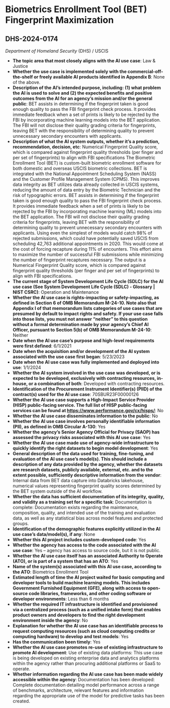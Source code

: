 # Biometrics Enrollment Tool (BET) Fingerprint Maximization
## DHS-2024-0174
_Department of Homeland Security_ (DHS) / USCIS


+ **The topic area that most closely aligns with the AI use case**: Law & Justice
+ **Whether the use case is implemented solely with the commercial-off-the-shelf or freely available AI products identified in Appendix B**: None of the above.
+ **Description of the AI’s intended purpose, including: (1) what problem the AI is used to solve and (2) the expected benefits and positive outcomes from the AI for an agency’s mission and/or the general public**: BET assists in determining if the fingerprint taken is good enough quality to pass the FBI fingerprint check process. It provides immediate feedback when a set of prints is likely to be rejected by the FBI by incorporating machine learning models into the BET application. The FBI will not disclose their quality grading criteria for fingerprints, leaving BET with the responsibility of determining quality to prevent unnecessary secondary encounters with applicants.
+ **Description of what the AI system outputs, whether it’s a prediction, recommendation, decision, etc**: Numerical Fingerprint Quality score, which is compared against  fingerprint quality thresholds (per finger and per set of fingerprints) to align with FBI specifications
The Biometric Enrollment Tool (BET) is custom-built biometric enrollment software for both domestic and overseas USCIS biometric collections. BET is integrated with the National Appointment Scheduling System (NASS) and the Customer Profile Management System (CPMS). This improves data integrity as BET utilizes data already collected in USCIS systems, reducing the amount of data entry by the Biometric Technician and the risk of typographic errors. BET assists in determining if the fingerprint taken is good enough quality to pass the FBI fingerprint check process. It provides immediate feedback when a set of prints is likely to be rejected by the FBI by incorporating machine learning (ML) models into the BET application. The FBI will not disclose their quality grading criteria for fingerprints, leaving BET with the responsibility of determining quality to prevent unnecessary secondary encounters with applicants. Using even the simplest of models would catch 98% of rejected submissions, which could have potentially saved USCIS from scheduling 42,763 additional appointments in 2020. This would come at the cost of forcing recapture during 11% of encounters. This effort aims to maximize the number of successful FBI submissions while minimizing the number of fingerprint recaptures necessary. The output is a Numerical Fingerprint Quality score, which is compared against fingerprint quality thresholds (per finger and per set of fingerprints) to align with FBI specifications. 
+ **The current stage of System Development Life Cycle (SDLC) for the AI use case (See System Development Life Cycle (SDLC) - Glossary | NIST CSRC)**: Operation and Maintenance
+ **Whether the AI use case is rights-impacting or safety-impacting, as defined in Section 6 of OMB Memorandum M-24-10. Note also that Appendix I of that memorandum lists categories of use cases that are presumed by default to impact rights and safety. If your use case falls into those lists, you must not answer “neither” to this question without a formal determination made by your agency’s Chief AI Officer, pursuant to Section 5(b) of OMB Memorandum M-24-10**: Neither
+ **Date when the AI use case’s purpose and high-level requirements were first defined**: 6/1/2021
+ **Date when the acquisition and/or development of the AI system associated with the use case first began**: 5/23/2023
+ **Date when the AI use case was fully implemented and deployed into use**: 1/1/2024
+ **Whether the AI system involved in the use case was developed, or is expected to be developed, exclusively with contracting resources, in-house, or a combination of both**: Developed with contracting resources.
+ **Identification of the Procurement Instrument Identifier(s) (PIID) of the contract(s) used for the AI use case**: 70SBUR23F00000126
+ **Whether the AI use case supports a High-Impact Service Provider (HISP) public-facing service. The full list of HISP public-facing services can be found at https://www.performance.gov/cx/hisps/**: No
+ **Whether the AI use case disseminates information to the public**: No
+ **Whether the AI use case involves personally identifiable information (PII), as defined in OMB Circular A-130**: Yes
+ **Whether the agency’s Senior Agency Official for Privacy (SAOP) has assessed the privacy risks associated with this AI use case**: Yes
+ **Whether the AI use case made use of agency-wide infrastructure to quickly identify the right datasets to begin model development**: Yes
+ **General description of the data used for training, fine-tuning, and evaluation of the AI use case’s model(s). This should include a description of any data provided by the agency, whether the datasets are research datasets, publicly available, external, etc. and to the extent possible, sufficiently descriptive information from the vendor**: Internal data from BET data capture into Databricks lakehouse, numerical values representing fingerprint quality scores determined by the BET system outside of the AI workflow.
+ **Whether the data has sufficient documentation of its integrity, quality, and validity as a training set for a specific task**: Documentation is complete: Documentation exists regarding the maintenance, composition, quality, and intended use of the training and evaluation data, as well as any statistical bias across model features and protected groups.
+ **Identification of the demographic features explicitly utilized in the AI use case’s data/model(s), if any**: None
+ **Whether this AI project includes custom-developed code**: Yes
+ **Whether the agency has access to the code associated with the AI use case**: Yes – agency has access to source code, but it is not public.
+ **Whether the AI use case itself has an associated Authority to Operate (ATO), or is part of a system that has an ATO**: Yes
+ **Name of the system(s) associated with this AI use case, according to the ATO**: Biometrics Enrollment Tool
+ **Estimated length of time the AI project waited for basic computing and developer tools to build machine learning models. This includes Government Furnished Equipment (GFE), along with access to open-source code libraries, frameworks, and other coding software or developer environments**: Less than 6 months
+ **Whether the required IT infrastructure is identified and provisioned via a centralized process (such as a unified intake form) that enables product owners and developers to find the right development environment inside the agency**: No
+ **Explanation for whether the AI use case has an identifiable process to request computing resources (such as cloud computing credits or computing hardware) to develop and test models**: Yes
+ **Has the communication been timely**: Yes
+ **Whether the AI use case promotes re-use of existing infrastructure to promote AI development**: Use of existing data platforms: This use case is being developed on existing enterprise data and analytics platforms within the agency rather than procuring additional platforms or SaaS to operate.
+ **Whether information regarding the AI use case has been made widely accessible within the agency**: Documentation has been developed: Complete documentation detailing model performance across a range of benchmarks, architecture, relevant features and information regarding the appropriate use of the model for predictive tasks has been created.